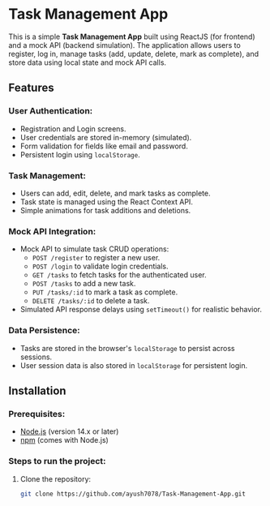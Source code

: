 # Task Management App

This is a simple **Task Management App** built using ReactJS (for frontend) and a mock API (backend simulation). The application allows users to register, log in, manage tasks (add, update, delete, mark as complete), and store data using local state and mock API calls.

## Features

### User Authentication:
- Registration and Login screens.
- User credentials are stored in-memory (simulated).
- Form validation for fields like email and password.
- Persistent login using `localStorage`.

### Task Management:
- Users can add, edit, delete, and mark tasks as complete.
- Task state is managed using the React Context API.
- Simple animations for task additions and deletions.

### Mock API Integration:
- Mock API to simulate task CRUD operations:
  - `POST /register` to register a new user.
  - `POST /login` to validate login credentials.
  - `GET /tasks` to fetch tasks for the authenticated user.
  - `POST /tasks` to add a new task.
  - `PUT /tasks/:id` to mark a task as complete.
  - `DELETE /tasks/:id` to delete a task.
- Simulated API response delays using `setTimeout()` for realistic behavior.

### Data Persistence:
- Tasks are stored in the browser's `localStorage` to persist across sessions.
- User session data is also stored in `localStorage` for persistent login.

## Installation

### Prerequisites:
- [Node.js](https://nodejs.org/) (version 14.x or later)
- [npm](https://www.npmjs.com/get-npm) (comes with Node.js)

### Steps to run the project:
1. Clone the repository:

   ```bash
   git clone https://github.com/ayush7078/Task-Management-App.git
